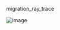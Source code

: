 migration_ray_trace


![image](https://user-images.githubusercontent.com/39656862/181735641-92f5998e-9995-4c9d-a6f8-42e9ba8a1beb.png)
